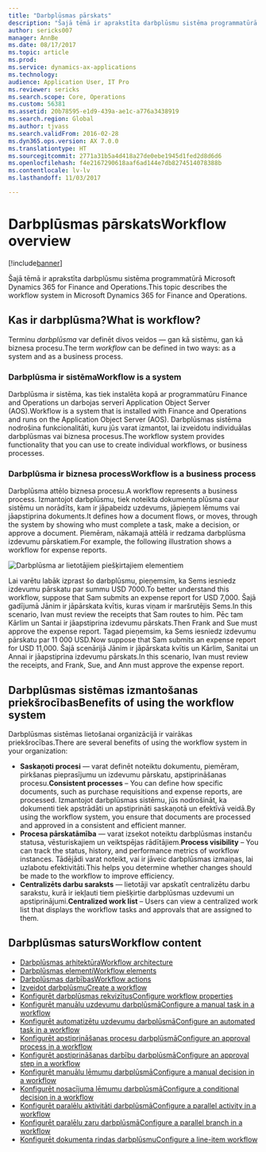 ```yaml
---
title: "Darbplūsmas pārskats"
description: "Šajā tēmā ir aprakstīta darbplūsmu sistēma programmatūrā Microsoft Dynamics 365 for Finance and Operations."
author: sericks007
manager: AnnBe
ms.date: 08/17/2017
ms.topic: article
ms.prod: 
ms.service: dynamics-ax-applications
ms.technology: 
audience: Application User, IT Pro
ms.reviewer: sericks
ms.search.scope: Core, Operations
ms.custom: 56381
ms.assetid: 20b78595-e1d9-439a-ae1c-a776a3438919
ms.search.region: Global
ms.author: tjvass
ms.search.validFrom: 2016-02-28
ms.dyn365.ops.version: AX 7.0.0
ms.translationtype: HT
ms.sourcegitcommit: 2771a31b5a4d418a27de0ebe1945d1fed2d8d6d6
ms.openlocfilehash: f4e2167290618aaf6ad144e7db8274514078388b
ms.contentlocale: lv-lv
ms.lasthandoff: 11/03/2017

---
```


# <a name="workflow-overview"></a><span data-ttu-id="d4899-103">Darbplūsmas pārskats</span><span class="sxs-lookup"><span data-stu-id="d4899-103">Workflow overview</span></span>

[!include[banner](../includes/banner.md)]


<span data-ttu-id="d4899-104">Šajā tēmā ir aprakstīta darbplūsmu sistēma programmatūrā Microsoft Dynamics 365 for Finance and Operations.</span><span class="sxs-lookup"><span data-stu-id="d4899-104">This topic describes the workflow system in Microsoft Dynamics 365 for Finance and Operations.</span></span>

<a name="what-is-workflow"></a><span data-ttu-id="d4899-105">Kas ir darbplūsma?</span><span class="sxs-lookup"><span data-stu-id="d4899-105">What is workflow?</span></span>
-----------------

<span data-ttu-id="d4899-106">Terminu *darbplūsma* var definēt divos veidos — gan kā sistēmu, gan kā biznesa procesu.</span><span class="sxs-lookup"><span data-stu-id="d4899-106">The term *workflow* can be defined in two ways: as a system and as a business process.</span></span>
### <a name="workflow-is-a-system"></a><span data-ttu-id="d4899-107">Darbplūsma ir sistēma</span><span class="sxs-lookup"><span data-stu-id="d4899-107">Workflow is a system</span></span>

<span data-ttu-id="d4899-108">Darbplūsma ir sistēma, kas tiek instalēta kopā ar programmatūru Finance and Operations un darbojas serverī Application Object Server (AOS).</span><span class="sxs-lookup"><span data-stu-id="d4899-108">Workflow is a system that is installed with Finance and Operations and runs on the Application Object Server (AOS).</span></span> <span data-ttu-id="d4899-109">Darbplūsmas sistēma nodrošina funkcionalitāti, kuru jūs varat izmantot, lai izveidotu individuālas darbplūsmas vai biznesa procesus.</span><span class="sxs-lookup"><span data-stu-id="d4899-109">The workflow system provides functionality that you can use to create individual workflows, or business processes.</span></span>

### <a name="workflow-is-a-business-process"></a><span data-ttu-id="d4899-110">Darbplūsma ir biznesa process</span><span class="sxs-lookup"><span data-stu-id="d4899-110">Workflow is a business process</span></span>

<span data-ttu-id="d4899-111">Darbplūsma attēlo biznesa procesu.</span><span class="sxs-lookup"><span data-stu-id="d4899-111">A workflow represents a business process.</span></span> <span data-ttu-id="d4899-112">Izmantojot darbplūsmu, tiek noteikta dokumenta plūsma caur sistēmu un norādīts, kam ir jāpabeidz uzdevums, jāpieņem lēmums vai jāapstiprina dokuments.</span><span class="sxs-lookup"><span data-stu-id="d4899-112">It defines how a document flows, or moves, through the system by showing who must complete a task, make a decision, or approve a document.</span></span> <span data-ttu-id="d4899-113">Piemēram, nākamajā attēlā ir redzama darbplūsma izdevumu pārskatiem.</span><span class="sxs-lookup"><span data-stu-id="d4899-113">For example, the following illustration shows a workflow for expense reports.</span></span> 

![Darbplūsma ar lietotājiem piešķirtajiem elementiem](./media/workflow_user.gif) 

<span data-ttu-id="d4899-115">Lai varētu labāk izprast šo darbplūsmu, pieņemsim, ka Sems iesniedz izdevumu pārskatu par summu USD 7000.</span><span class="sxs-lookup"><span data-stu-id="d4899-115">To better understand this workflow, suppose that Sam submits an expense report for USD 7,000.</span></span> <span data-ttu-id="d4899-116">Šajā gadījumā Jānim ir jāpārskata kvītis, kuras viņam ir maršrutējis Sems.</span><span class="sxs-lookup"><span data-stu-id="d4899-116">In this scenario, Ivan must review the receipts that Sam routes to him.</span></span> <span data-ttu-id="d4899-117">Pēc tam Kārlim un Santai ir jāapstiprina izdevumu pārskats.</span><span class="sxs-lookup"><span data-stu-id="d4899-117">Then Frank and Sue must approve the expense report.</span></span> <span data-ttu-id="d4899-118">Tagad pieņemsim, ka Sems iesniedz izdevumu pārskatu par 11 000 USD.</span><span class="sxs-lookup"><span data-stu-id="d4899-118">Now suppose that Sam submits an expense report for USD 11,000.</span></span> <span data-ttu-id="d4899-119">Šajā scenārijā Jānim ir jāpārskata kvītis un Kārlim, Sanitai un Annai ir jāapstiprina izdevumu pārskats.</span><span class="sxs-lookup"><span data-stu-id="d4899-119">In this scenario, Ivan must review the receipts, and Frank, Sue, and Ann must approve the expense report.</span></span>

## <a name="benefits-of-using-the-workflow-system"></a><span data-ttu-id="d4899-120">Darbplūsmas sistēmas izmantošanas priekšrocības</span><span class="sxs-lookup"><span data-stu-id="d4899-120">Benefits of using the workflow system</span></span>

<span data-ttu-id="d4899-121">Darbplūsmas sistēmas lietošanai organizācijā ir vairākas priekšrocības.</span><span class="sxs-lookup"><span data-stu-id="d4899-121">There are several benefits of using the workflow system in your organization:</span></span>
-   <span data-ttu-id="d4899-122">**Saskaņoti procesi** — varat definēt noteiktu dokumentu, piemēram, pirkšanas pieprasījumu un izdevumu pārskatu, apstiprināšanas procesu.</span><span class="sxs-lookup"><span data-stu-id="d4899-122">**Consistent processes** – You can define how specific documents, such as purchase requisitions and expense reports, are processed.</span></span> <span data-ttu-id="d4899-123">Izmantojot darbplūsmas sistēmu, jūs nodrošināt, ka dokumenti tiek apstrādāti un apstiprināti saskaņotā un efektīvā veidā.</span><span class="sxs-lookup"><span data-stu-id="d4899-123">By using the workflow system, you ensure that documents are processed and approved in a consistent and efficient manner.</span></span>
-   <span data-ttu-id="d4899-124">**Procesa pārskatāmība** — varat izsekot noteiktu darbplūsmas instanču statusa, vēsturiskajiem un veiktspējas rādītājiem.</span><span class="sxs-lookup"><span data-stu-id="d4899-124">**Process visibility** – You can track the status, history, and performance metrics of workflow instances.</span></span> <span data-ttu-id="d4899-125">Tādējādi varat noteikt, vai ir jāveic darbplūsmas izmaiņas, lai uzlabotu efektivitāti.</span><span class="sxs-lookup"><span data-stu-id="d4899-125">This helps you determine whether changes should be made to the workflow to improve efficiency.</span></span>
-   <span data-ttu-id="d4899-126">**Centralizēts darbu saraksts** — lietotāji var apskatīt centralizētu darbu sarakstu, kurā ir iekļauti tiem piešķirtie darbplūsmas uzdevumi un apstiprinājumi.</span><span class="sxs-lookup"><span data-stu-id="d4899-126">**Centralized work list** – Users can view a centralized work list that displays the workflow tasks and approvals that are assigned to them.</span></span>


## <a name="workflow-content"></a><span data-ttu-id="d4899-127">Darbplūsmas saturs</span><span class="sxs-lookup"><span data-stu-id="d4899-127">Workflow content</span></span>

+ [<span data-ttu-id="d4899-128">Darbplūsmas arhitektūra</span><span class="sxs-lookup"><span data-stu-id="d4899-128">Workflow architecture</span></span>](workflow-system-architecture.md)
+ [<span data-ttu-id="d4899-129">Darbplūsmas elementi</span><span class="sxs-lookup"><span data-stu-id="d4899-129">Workflow elements</span></span>](workflow-elements.md)
+ [<span data-ttu-id="d4899-130">Darbplūsmas darbības</span><span class="sxs-lookup"><span data-stu-id="d4899-130">Workflow actions</span></span>](workflow-actions.md)
+ [<span data-ttu-id="d4899-131">Izveidot darbplūsmu</span><span class="sxs-lookup"><span data-stu-id="d4899-131">Create a workflow</span></span>](create-workflow.md)
+ [<span data-ttu-id="d4899-132">Konfigurēt darbplūsmas rekvizītus</span><span class="sxs-lookup"><span data-stu-id="d4899-132">Configure workflow properties</span></span>](configure-workflow-properties.md)
+ [<span data-ttu-id="d4899-133">Konfigurēt manuālu uzdevumu darbplūsmā</span><span class="sxs-lookup"><span data-stu-id="d4899-133">Configure a manual task in a workflow</span></span>](configure-manual-task-workflow.md)
+ [<span data-ttu-id="d4899-134">Konfigurēt automatizētu uzdevumu darbplūsmā</span><span class="sxs-lookup"><span data-stu-id="d4899-134">Configure an automated task in a workflow</span></span>](configure-automated-task-workflow.md)
+ [<span data-ttu-id="d4899-135">Konfigurēt apstiprināšanas procesu darbplūsmā</span><span class="sxs-lookup"><span data-stu-id="d4899-135">Configure an approval process in a workflow</span></span>](configure-approval-process-workflow.md)
+ [<span data-ttu-id="d4899-136">Konfigurēt apstiprināšanas darbību darbplūsmā</span><span class="sxs-lookup"><span data-stu-id="d4899-136">Configure an approval step in a workflow</span></span>](configure-approval-step-workflow.md)
+ [<span data-ttu-id="d4899-137">Konfigurēt manuālu lēmumu darbplūsmā</span><span class="sxs-lookup"><span data-stu-id="d4899-137">Configure a manual decision in a workflow</span></span>](configure-manual-decision-workflow.md)
+ [<span data-ttu-id="d4899-138">Konfigurēt nosacījuma lēmumu darbplūsmā</span><span class="sxs-lookup"><span data-stu-id="d4899-138">Configure a conditional decision in a workflow</span></span>](configure-conditional-decision-workflow.md)
+ [<span data-ttu-id="d4899-139">Konfigurēt paralēlu aktivitāti darbplūsmā</span><span class="sxs-lookup"><span data-stu-id="d4899-139">Configure a parallel activity in a workflow</span></span>](configure-parallel-activity-workflow.md)
+ [<span data-ttu-id="d4899-140">Konfigurēt paralēlu zaru darbplūsmā</span><span class="sxs-lookup"><span data-stu-id="d4899-140">Configure a parallel branch in a workflow</span></span>](configure-parallel-branch-workflow.md)
+ [<span data-ttu-id="d4899-141">Konfigurēt dokumenta rindas darbplūsmu</span><span class="sxs-lookup"><span data-stu-id="d4899-141">Configure a line-item workflow</span></span>](configure-line-item-workflow.md)

